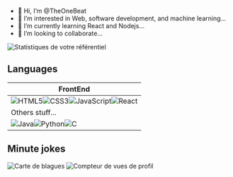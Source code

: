 - 👋 Hi, I’m @TheOneBeat
- 👀 I’m interested in Web, software development, and machine learning... 
- 🌱 I’m currently learning React and Nodejs...
- 💞️ I’m looking to collaborate...

<!---
TheOneBeat/TheOneBeat is a ✨ special ✨ repository because its `README.md` (this file) appears on your GitHub profile.
You can click the Preview link to take a look at your changes.
--->
 ![Statistiques de votre référentiel](<https://github-readme-stats.vercel.app/api?username=TheOneBeat&show_icons=true>)
 ## Languages
 
|FrontEnd|
|---------
![HTML5](https://img.shields.io/badge/html5-%23E34F26.svg?style=for-the-badge&logo=html5&logoColor=white)![CSS3](https://img.shields.io/badge/css3-%231572B6.svg?style=for-the-badge&logo=css3&logoColor=white)![JavaScript](https://img.shields.io/badge/javascript-%23323330.svg?style=for-the-badge&logo=javascript&logoColor=%23F7DF1E)![React](https://img.shields.io/badge/react-%2320232a.svg?style=for-the-badge&logo=react&logoColor=%2361DAFB)|
|Others stuff...|
![Java](https://img.shields.io/badge/java-%23ED8B00.svg?style=for-the-badge&logo=java&logoColor=white)![Python](https://img.shields.io/badge/python-3670A0?style=for-the-badge&logo=python&logoColor=ffdd54)![C](https://img.shields.io/badge/c-%2300599C.svg?style=for-the-badge&logo=c&logoColor=white)|
 ## Minute jokes
 ![Carte de blagues](https://readme-jokes.vercel.app/api)
 ![Compteur de vues de profil](https://komarev.com/ghpvc/?username=TheOneBeat)
